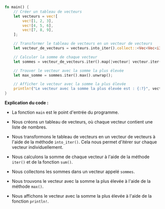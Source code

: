 ```rust
fn main() {
    // Créer un tableau de vecteurs
    let vecteurs = vec![
        vec![1, 2, 3],
        vec![4, 5, 6],
        vec![7, 8, 9],
    ];

    // Transformer le tableau de vecteurs en un vecteur de vecteurs
    let vecteur_de_vecteurs = vecteurs.into_iter().collect::<Vec<Vec<i32>>>();

    // Calculer la somme de chaque vecteur
    let sommes = vecteur_de_vecteurs.iter().map(|vecteur| vecteur.iter().sum()).collect::<Vec<i32>>();

    // Trouver le vecteur avec la somme la plus élevée
    let max_somme = sommes.iter().max().unwrap();

    // Afficher le vecteur avec la somme la plus élevée
    println!("Le vecteur avec la somme la plus élevée est : {:?}", vecteur_de_vecteurs[sommes.iter().position(|&x| x == max_somme).unwrap()]);
}
```

**Explication du code :**

* La fonction `main` est le point d'entrée du programme.

* Nous créons un tableau de vecteurs, où chaque vecteur contient une liste de nombres.

* Nous transformons le tableau de vecteurs en un vecteur de vecteurs à l'aide de la méthode `into_iter()`. Cela nous permet d'itérer sur chaque vecteur individuellement.

* Nous calculons la somme de chaque vecteur à l'aide de la méthode `iter()` et de la fonction `sum()`.

* Nous collectons les sommes dans un vecteur appelé `sommes`.

* Nous trouvons le vecteur avec la somme la plus élevée à l'aide de la méthode `max()`.

* Nous affichons le vecteur avec la somme la plus élevée à l'aide de la fonction `println!`.